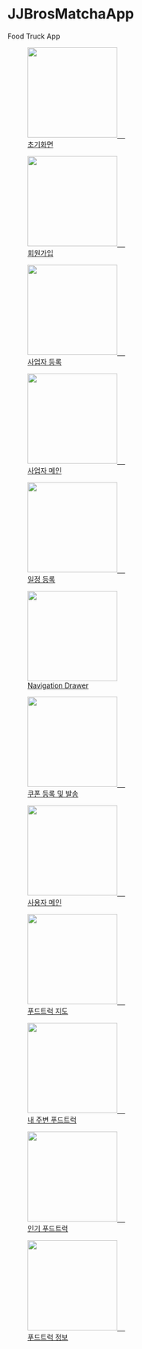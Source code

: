 # JJBrosMatchaApp
Food Truck App

<a href="#">
  <figure>
    <img src="./etc/1.png" width="180" heigth="290">
    <figcaption>초기화면</figcaption>
  </figure>
  <figure>
    <img src="./etc/2.png" width="180" heigth="290">
    <figcaption>회원가입</figcaption>
  </figure>
  <figure>
    <img src="./etc/3.png" width="180" heigth="290">
    <figcaption>사업자 등록</figcaption>
  </figure>
  <figure>
    <img src="./etc/4.png" width="180" heigth="290">
    <figcaption>사업자 메인</figcaption>
  </figure>
</a>
<a>
<a href="#">
  <figure>
    <img src="./etc/5.png" width="180" heigth="290">
    <figcaption>일정 등록</figcaption>
  </figure>
  <figure>
    <img src="./etc/6.png" width="180" heigth="290">
    <figcaption>Navigation Drawer</figcaption>
  </figure>
  <figure>
    <img src="./etc/7.png" width="180" heigth="290">
    <figcaption>쿠폰 등록 및 발송</figcaption>
  </figure>
  <figure>
    <img src="./etc/8.png" width="180" heigth="290">
    <figcaption>사용자 메인</figcaption>
  </figure>
 </a>
<a href="#">
  <figure>
    <img src="./etc/9.png" width="180" heigth="290">
    <figcaption>푸드트럭 지도</figcaption>
  </figure>
  <figure>
    <img src="./etc/10.png" width="180" heigth="290">
    <figcaption>내 주변 푸드트럭</figcaption>
  </figure>
  <figure>
    <img src="./etc/11.png" width="180" heigth="290">
    <figcaption>인기 푸드트럭</figcaption>
  </figure>
  <figure>
    <img src="./etc/12.png" width="180" heigth="290">
    <figcaption>푸드트럭 정보</figcaption>
  </figure>
</a>
